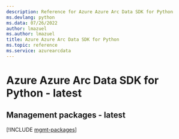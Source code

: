 ```yaml
---
description: Reference for Azure Azure Arc Data SDK for Python
ms.devlang: python
ms.data: 07/26/2022
author: lmazuel
ms.author: lmazuel
title: Azure Azure Arc Data SDK for Python
ms.topic: reference
ms.service: azurearcdata
---
```

# Azure Azure Arc Data SDK for Python - latest

## Management packages - latest
[!INCLUDE [mgmt-packages](azure-arc-data-mgmt-index.md)]